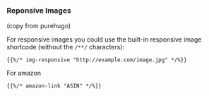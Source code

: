 
### Reponsive Images

(copy from purehugo)

For responsive images you could use the built-in responsive image shortcode (without the `/**/` characters):  
```
{{%/* img-responsive "http://example.com/image.jpg" */%}}
```

For amazon
```
{{%/* amazon-link "ASIN" */%}}
```
